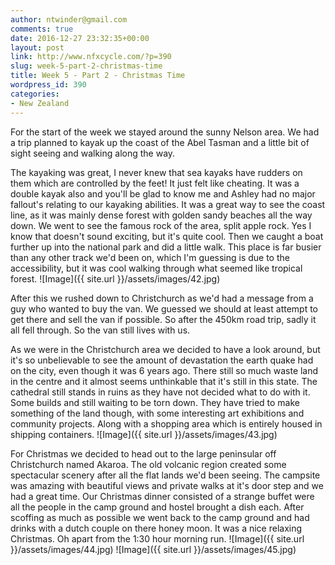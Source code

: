 ```yaml
---
author: ntwinder@gmail.com
comments: true
date: 2016-12-27 23:32:35+00:00
layout: post
link: http://www.nfxcycle.com/?p=390
slug: week-5-part-2-christmas-time
title: Week 5 - Part 2 - Christmas Time
wordpress_id: 390
categories:
- New Zealand
---
```


For the start of the week we stayed around the sunny Nelson area. We had a trip planned to kayak up the coast of the Abel Tasman and a little bit of sight seeing and walking along the way.

The kayaking was great, I never knew that sea kayaks have rudders on them which are controlled by the feet! It just felt like cheating. It was a double kayak also and you'll be glad to know me and Ashley had no major fallout's relating to our kayaking abilities.  It was a great way to see the coast line, as it was mainly dense forest with golden sandy beaches all the way down.  We went to see the famous rock of the area, split apple rock. Yes I know that doesn't sound exciting, but it's quite cool. Then we caught a boat further up into the national park and did a little walk.  This place is far busier than any other track we'd been on, which I'm guessing is due to the accessibility, but it was cool walking through what seemed like tropical forest.
![Image]({{ site.url }}/assets/images/42.jpg)

After this we rushed down to Christchurch as we'd had a message from a guy who wanted to buy the van. We guessed we should at least attempt to get there and sell the van if possible. So after the 450km road trip, sadly it all fell through. So the van still lives with us.

As we were in the Christchurch area we decided to have a look around, but it's so unbelievable to see the amount of devastation the earth quake had on the city, even though it was 6 years ago. There still so much waste land in the centre and it almost seems unthinkable that it's still in this state. The cathedral still stands in ruins as they have not decided what to do with it. Some builds and still waiting to be torn down.  They have tried to make something of the land though, with some interesting art exhibitions and community projects. Along with a shopping area which is entirely housed in shipping containers.
![Image]({{ site.url }}/assets/images/43.jpg)

For Christmas we decided to head out to the large peninsular off Christchurch named Akaroa.  The old volcanic region created some spectacular scenery after all the flat lands we'd been seeing. The campsite was amazing with beautiful views and private walks at it's door step and we had a great time.  Our Christmas dinner consisted of a strange buffet were all the people in the camp ground and hostel brought a dish each. After scoffing as much as possible we went back to the camp ground and had drinks with a dutch couple on there honey moon. It was a nice relaxing Christmas. Oh apart from the 1:30 hour morning run.
![Image]({{ site.url }}/assets/images/44.jpg)
![Image]({{ site.url }}/assets/images/45.jpg)
